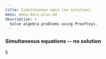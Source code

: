 ```yaml
---
title: Simultaneous eqns (no solution)
menu: menu-docs-plus.md
description: >
  Solve algebra problems using Prooftoys.
---
```

### Simultaneous equations -- no solution

5 
<div class=proof-editor data-one-doc data-steps=
 "(steps (1 consider (t (x - y = 3 & y + 5 = x))))"
></div>
